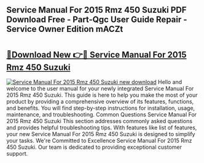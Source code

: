 ## Service Manual For 2015 Rmz 450 Suzuki PDF Download Free - Part-Qgc User Guide Repair - Service Owner Edition mACZt

# <h2><a href="http://bc78957.oget.top/?id=Service+Manual+For+2015+Rmz+450+Suzuki">🔗Download New 👉🔴 Service Manual For 2015 Rmz 450 Suzuki</a></h2>

[![Service Manual For 2015 Rmz 450 Suzuki new download](https://i.imgur.com/5g1atiW.png)](http://bc78957.oget.top/?id=Service+Manual+For+2015+Rmz+450+Suzuki)
Hello and welcome to the user manual for your newly integrated Service Manual For 2015 Rmz 450 Suzuki. This guide is here to help you make the most of your product by providing a comprehensive overview of its features, functions, and benefits. You will find step-by-step instructions for installation, usage, maintenance, and troubleshooting. Common Questions Service Manual For 2015 Rmz 450 Suzuki This section addresses commonly asked questions and provides helpful troubleshooting tips. With features like list of features, your new Service Manual For 2015 Rmz 450 Suzuki is designed to simplify your tasks. We're Committed to Excellence Service Manual For 2015 Rmz 450 Suzuki. Our team is dedicated to providing exceptional customer support.
